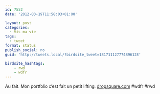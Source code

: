 ```yaml
---
id: 7552
date: '2012-03-19T11:58:03+01:00'

layout: post
categories:
  - Vis ma vie
tags:
  - tweet
format: status
publish_social: no
guid: 'http://tweets.local/?birdsite_tweet=181711127774896128'

birdsite_hashtags:
    - rwd
    - wdfr
---
```


Au fait. Mon portfolio c’est fait un petit lifting. [dropsquare.com](http://dropsquare.com) #wdfr #rwd